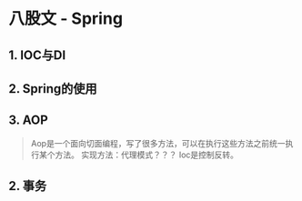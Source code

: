 # 八股文 - Spring

## 1. IOC与DI


## 2. Spring的使用


## 3. AOP
> Aop是一个面向切面编程，写了很多方法，可以在执行这些方法之前统一执行某个方法。
> 实现方法：代理模式？？？
> Ioc是控制反转。

## 2. 事务

